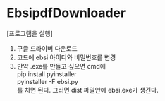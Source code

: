 # EbsipdfDownloader

[프로그램을 실행]
1. 구글 드라이버 다운로드
2. 코드에 ebsi 아이디와 비밀번호를 변경
3. 만약 .exe를 만들고 싶으면 cmd에
<br>pip install pyinstaller
<br>pyinstaller -F ebsi.py
<br>를 치면 된다. 그러면 dist 파일안에 ebsi.exe가 생긴다.
